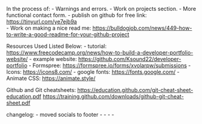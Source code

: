In the process of:
    - Warnings and errors.
    - Work on projects section.
    - More functional contact form.
    - publish on github for free 
    link: https://tinyurl.com/ye7ejb9a  
    - Work on making a nice read me:
    https://bulldogjob.com/news/449-how-to-write-a-good-readme-for-your-github-project

Resources Used Listed Below:
    - tutorial: https://www.freecodecamp.org/news/how-to-build-a-developer-portfolio-website/
    - example website: https://github.com/Ksound22/developer-portfolio
    - Formspree: https://formspree.io/forms/xvolarpw/submissions
    - Icons: https://icons8.com/
    - google fonts: https://fonts.google.com/
    - Animate CSS: https://animate.style/

Github and Git cheatsheets:
https://education.github.com/git-cheat-sheet-education.pdf
https://training.github.com/downloads/github-git-cheat-sheet.pdf

changelog:
    - moved socials to footer 
    -
    -
    -
    -
